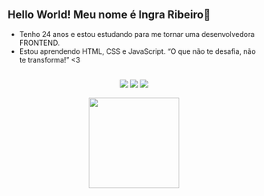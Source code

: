 ## Hello World! Meu nome é Ingra Ribeiro👋

- Tenho 24 anos e estou estudando para me tornar uma desenvolvedora FRONTEND.
- Estou aprendendo HTML, CSS e JavaScript.
“O que não te desafia, não te transforma!” <3
<br>
<div align="center">
   <a href="https://instagram.com/ingrarcm" target="_blank"><img src="https://img.shields.io/badge/-Instagram-%23E4405F?style=for-the-badge&logo=instagram&logoColor=white" target="_blank"></a>
<a href = "mailto:ircm.1998@gmail.com"><img src="https://img.shields.io/badge/-Gmail-%23333?style=for-the-badge&logo=gmail&logoColor=white" target="_blank"></a>
  <a href="https://www.linkedin.com/in/ingra-ribeiro-de-morais" target="_blank"><img src="https://img.shields.io/badge/-LinkedIn-%230077B5?style=for-the-badge&logo=linkedin&logoColor=white" target="_blank"></a>    
</div>
<br>
<div align="center">
  <a href="https://github.com/ingrarib">
  <img height="180em" src="https://github-readme-stats.vercel.app/api/top-langs/?username=ingrarib&layout=compact&langs_count=7&theme=dracula"/>
</div>

  
